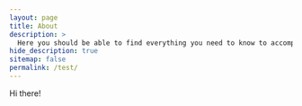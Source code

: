 ```yaml
---
layout: page
title: About
description: >
  Here you should be able to find everything you need to know to accomplish the most common tasks when blogging with Hydejack.
hide_description: true
sitemap: false
permalink: /test/
---
```


Hi there!
